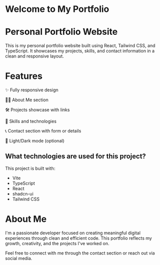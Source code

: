 # Welcome to My Portfolio

# Personal Portfolio Website

This is my personal portfolio website built using React, Tailwind CSS, and TypeScript. It showcases my projects, skills, and contact information in a clean and responsive layout.

# Features

✨ Fully responsive design

🧑‍💻 About Me section

🛠️ Projects showcase with links

🧰 Skills and technologies

📞 Contact section with form or details

🌙 Light/Dark mode (optional)

## What technologies are used for this project?

This project is built with:

- Vite
- TypeScript
- React
- shadcn-ui
- Tailwind CSS

# About Me

I'm a passionate developer focused on creating meaningful digital experiences through clean and efficient code. This portfolio reflects my growth, creativity, and the projects I've worked on.

Feel free to connect with me through the contact section or reach out via social media.

